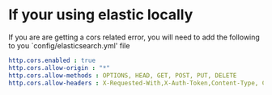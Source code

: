 # If your using elastic locally
If you are are getting a cors related error, you will need to add the following to you
`config/elasticsearch.yml' file
```yaml
http.cors.enabled : true  
http.cors.allow-origin : "*"
http.cors.allow-methods : OPTIONS, HEAD, GET, POST, PUT, DELETE
http.cors.allow-headers : X-Requested-With,X-Auth-Token,Content-Type, Content-Length
```
